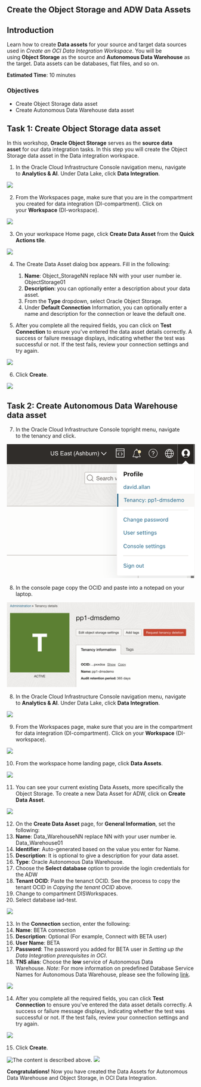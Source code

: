 ﻿
## Create the Object Storage and ADW Data Assets

## **Introduction**
Learn how to create **Data assets** for your source and target data sources used in *Create an OCI Data Integration Workspace*. You will be using **Object Storage** as the source and **Autonomous Data Warehouse** as the target. Data assets can be databases, flat files, and so on.

**Estimated Time**: 10 minutes
### **Objectives**
- Create Object Storage data asset
- Create Autonomous Data Warehouse data asset
##
## Task 1: Create Object Storage data asset
In this workshop, **Oracle Object Storage** serves as the **source data asset** for our data integration tasks. In this step you will create the Object Storage data asset in the Data integration workspace.

1. In the Oracle Cloud Infrastructure Console navigation menu, navigate to **Analytics & AI**. Under Data Lake, click **Data Integration**.

  ![](../../create-data-assets/images/menu-di.png " ")

2. From the Workspaces page, make sure that you are in the compartment you created for data integration (DI-compartment). Click on your **Workspace** (DI-workspace).

  ![](../../create-data-assets/images/workspaces.png " ")

3. On your workspace Home page, click **Create Data Asset** from the **Quick Actions tile**.

  ![](../../create-data-assets/images/create-asset-button.png " ")

4. The Create Data Asset dialog box appears. Fill in the following:
   1. **Name**: Object_StorageNN replace NN with your user number ie. ObjectStorage01
   2. **Description**: you can optionally enter a description about your data asset.
   3. From the **Type** dropdown, select Oracle Object Storage.
   4. Under **Default Connection** Information, you can optionally enter a name and description for the connection or leave the default one.

5. After you complete all the required fields, you can click on **Test Connection** to ensure you've entered the data asset details correctly. A success or failure message displays, indicating whether the test was successful or not. If the test fails, review your connection settings and try again.

  ![](../../create-data-assets/images/test-object-storage-connection.png " ")

6. Click **Create**.

  ![](../../create-data-assets/images/create-asset.png " ")

##
## Task 2: Create Autonomous Data Warehouse data asset
7. In the Oracle Cloud Infrastructure Console topright menu, navigate to the tenancy and click.

![The content is described above.](images/tenancyocid1.png)

8. In the console page copy the OCID and paste into a notepad on your laptop.

![The content is described above.](images/tenancyocid2.png)

8. In the Oracle Cloud Infrastructure Console navigation menu, navigate to **Analytics & AI**. Under Data Lake, click **Data Integration**.

  ![](../../create-data-assets/images/menu-di.png " ")

9. From the Workspaces page, make sure that you are in the compartment for data integration (DI-compartment). Click on your **Workspace** (DI-workspace).

  ![](../../create-data-assets/images/workspaces-click.png " ")

10. From the workspace home landing page, click **Data Assets**.

  ![](../../create-data-assets/images/home-assets.png " ")

11. You can see your current existing Data Assets, more specifically the Object Storage. To create a new Data Asset for ADW, click on **Create Data Asset**.

  ![](../../create-data-assets/images/create-asset-new.png " ")

12. On the **Create Data Asset** page, for **General Information**, set the following:
   1. **Name**: Data_WarehouseNN replace NN with your user number ie. Data_Warehouse01
   2. **Identifier**: Auto-generated based on the value you enter for Name.
   3. **Description**: It is optional to give a description for your data asset.
   4. **Type**: Oracle Autonomous Data Warehouse.
   5. Choose the **Select database** option to provide the login credentials for the ADW
   6. **Tenant OCID**: Paste the tenanct OCID. See the process to copy the tenant OCID in *Copying the tenant OCID* above.
   7. Change to compartment DISWorkspaces.
   8. Select database iad-test.

  ![](../../create-data-assets/images/adw-asset-general.png " ")

13. In the **Connection** section, enter the following:
   1. **Name**: BETA connection
   2. **Description**: Optional (For example, Connect with BETA user)
   3. **User Name**: BETA
   4. **Password**: The password you added for BETA user in *Setting up the Data Integration prerequisites in OCI*.
   5. **TNS alias**: Choose the **low** service of Autonomous Data Warehouse. *Note*: For more information on predefined Database Service Names for Autonomous Data Warehouse, please see the following [link](https://docs.oracle.com/en/cloud/paas/autonomous-data-warehouse-cloud/cswgs/autonomous-connect-database-service-names.html#GUID-9747539B-FD46-44F1-8FF8-F5AC650F15BE).

  ![](../../create-data-assets/images/adw-asset-conn.png " ")

14. After you complete all the required fields, you can click **Test Connection** to ensure you've entered the data asset details correctly. A success or failure message displays, indicating whether the test was successful or not. If the test fails, review your connection settings and try again.

  ![](../../create-data-assets/images/test-object-storage-connection.png " ")

15. Click **Create**.

![The content is described above.](images/image.005.png)
  ![](../../create-data-assets/images/create-asset.png " ")

**Congratulations!** Now you have created the Data Assets for Autonomous Data Warehouse and Object Storage, in OCI Data Integration.

